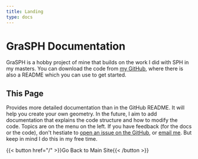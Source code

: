 ```yaml
---
title: Landing
type: docs
---
```


# GraSPH Documentation

GraSPH is a hobby project of mine that builds on the work I did with SPH in my masters. You can download the code from [my GitHub](https://github.com/edoyango/GraSPH), where there is also a README which you can use to get started.

## This Page
Provides more detailed documentation than in the GitHub README. It will help you create your own geometry. In the future, I aim to add documentation that explains the code structure and how to modify the code. Topics are on the menu on the left. If you have feedback (for the docs or the code), don't hestiate to [open an issue on the GitHub](https://github.com/edoyango/GraSPH/issues/new), or [email me](mailto://edward_yang_125@hotmail.com). But keep in mind I do this in my free time.

{{< button href="/" >}}Go Back to Main Site{{< /button >}}